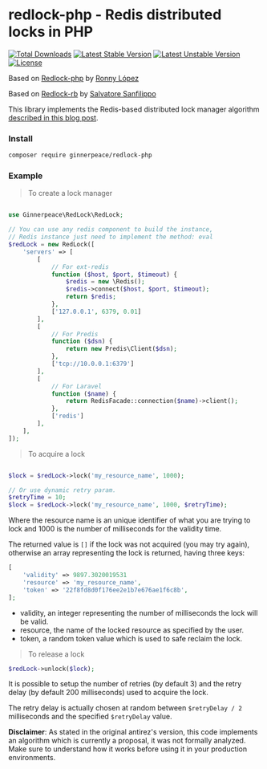 # redlock-php - Redis distributed locks in PHP

[![Total Downloads](https://poser.pugx.org/ginnerpeace/redlock-php/downloads.svg)](https://packagist.org/packages/ginnerpeace/redlock-php)
[![Latest Stable Version](https://poser.pugx.org/ginnerpeace/redlock-php/v/stable.svg)](https://packagist.org/packages/ginnerpeace/redlock-php)
[![Latest Unstable Version](https://poser.pugx.org/ginnerpeace/redlock-php/v/unstable.svg)](https://packagist.org/packages/ginnerpeace/redlock-php)
[![License](https://poser.pugx.org/ginnerpeace/redlock-php/license.svg)](https://packagist.org/packages/ginnerpeace/redlock-php)

Based on [Redlock-php](https://github.com/ronnylt/redlock-php) by [Ronny López](https://github.com/ronnylt)

Based on [Redlock-rb](https://github.com/antirez/redlock-rb) by [Salvatore Sanfilippo](https://github.com/antirez)

This library implements the Redis-based distributed lock manager algorithm [described in this blog post](http://antirez.com/news/77).

### Install

```bash
composer require ginnerpeace/redlock-php
```

### Example

> To create a lock manager

```php

use Ginnerpeace\RedLock\RedLock;

// You can use any redis component to build the instance,
// Redis instance just need to implement the method: eval
$redLock = new RedLock([
    'servers' => [
        [
            // For ext-redis
            function ($host, $port, $timeout) {
                $redis = new \Redis();
                $redis->connect($host, $port, $timeout);
                return $redis;
            },
            ['127.0.0.1', 6379, 0.01]
        ],
        [
            // For Predis
            function ($dsn) {
                return new Predis\Client($dsn);
            },
            ['tcp://10.0.0.1:6379']
        ],
        [
            // For Laravel
            function ($name) {
                return RedisFacade::connection($name)->client();
            },
            ['redis']
        ],
    ],
]);
```

> To acquire a lock

```php

$lock = $redLock->lock('my_resource_name', 1000);

// Or use dynamic retry param.
$retryTime = 10;
$lock = $redLock->lock('my_resource_name', 1000, $retryTime);
```

Where the resource name is an unique identifier of what you are trying to lock
and 1000 is the number of milliseconds for the validity time.

The returned value is `[]` if the lock was not acquired (you may try again),
otherwise an array representing the lock is returned, having three keys:

```php
[
    'validity' => 9897.3020019531
    'resource' => 'my_resource_name',
    'token' => '22f8fd8d0f176ee2e1b7e676ae1f6c8b',
];
```

* validity, an integer representing the number of milliseconds the lock will be valid.
* resource, the name of the locked resource as specified by the user.
* token, a random token value which is used to safe reclaim the lock.

> To release a lock

```php
$redLock->unlock($lock);
```

It is possible to setup the number of retries (by default 3) and the retry
delay (by default 200 milliseconds) used to acquire the lock.

The retry delay is actually chosen at random between `$retryDelay / 2` milliseconds and
the specified `$retryDelay` value.

**Disclaimer**: As stated in the original antirez's version, this code implements an algorithm
which is currently a proposal, it was not formally analyzed. Make sure to understand how it works
before using it in your production environments.
